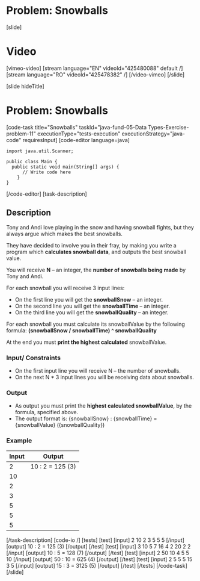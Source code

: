 # Problem: Snowballs

[slide]
# Video

[vimeo-video]
[stream language="EN" videoId="425480088" default /]
[stream language="RO" videoId="425478382"  /]
[/video-vimeo]
[/slide]

[slide hideTitle]
# Problem: Snowballs
[code-task title="Snowballs" taskId="java-fund-05-Data Types-Exercise-problem-11" executionType="tests-execution" executionStrategy="java-code" requiresInput]
[code-editor language=java]
```
import java.util.Scanner;

public class Main {
  public static void main(String[] args) {
      // Write code here
    }
}
```
[/code-editor]
[task-description]
## Description
Tony and Andi love playing in the snow and having snowball fights, but they always argue which makes the best snowballs. 

Тhey have decided to involve you in their fray, by making you write a program which **calculates snowball data**, and outputs the best snowball value.

You will receive **N** – an integer, the **number of snowballs being made** by Tony and Andi.

For each snowball you will receive 3 input lines:
-	On the first line you will get the **snowballSnow** – an integer.
-	On the second line you will get the **snowballTime** – an integer.
-	On the third line you will get the **snowballQuality** – an integer.

For each snowball you must calculate its snowballValue by the following formula:
**(snowballSnow / snowballTime) ^ snowballQuality**

At the end you must **print the highest calculated** snowballValue.


### Input/ Constraints
-	On the first input line you will receive N – the number of snowballs.
-	On the next N * 3 input lines you will be receiving data about snowballs. 

### Output
-	As output you must print the **highest calculated snowballValue**, by the formula, specified above. 
- The output format is: 
\{snowballSnow\} : \{snowballTime\} = \{snowballValue\} (\{snowballQuality\})

### Example
| **Input** | **Output** |
| --- | --- |
| 2 | 10 : 2 = 125 (3) |
| 10 | |
| 2 | |
| 3 | |
| 5 | |
| 5 | |
| 5 | |

[/task-description]
[code-io /]
[tests]
[test]
[input]
2
10
2
3
5
5
5
[/input]
[output]
10 : 2 = 125 (3)
[/output]
[/test]
[test]
[input]
3
10
5
7
16
4
2
20
2
2
[/input]
[output]
10 : 5 = 128 (7)
[/output]
[/test]
[test]
[input]
2
50
10
4
5
5
10
[/input]
[output]
50 : 10 = 625 (4)
[/output]
[/test]
[test]
[input]
2
5
5
5
15
3
5
[/input]
[output]
15 : 3 = 3125 (5)
[/output]
[/test]
[/tests]
[/code-task]
[/slide]